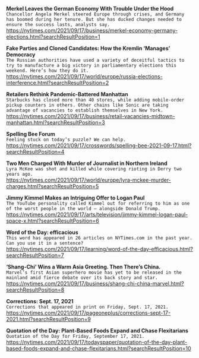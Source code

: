 **Merkel Leaves the German Economy With Trouble Under the Hood**\
`Chancellor Angela Merkel steered Europe through crises, and Germany has boomed during her tenure. But she has ducked changes needed to ensure the success lasts, analysts say.`\
https://nytimes.com/2021/09/17/business/merkel-economy-germany-elections.html?searchResultPosition=1

**Fake Parties and Cloned Candidates: How the Kremlin ‘Manages’ Democracy**\
`The Russian authorities have used a variety of deceitful tactics to try to manufacture a big victory in parliamentary elections this weekend. Here’s how they do it.`\
https://nytimes.com/2021/09/17/world/europe/russia-elections-interference.html?searchResultPosition=2

**Retailers Rethink Pandemic-Battered Manhattan**\
`Starbucks has closed more than 40 stores, while adding mobile-order pickup counters in others. Other chains like Sonic are taking advantage of vacancies to establish themselves in New York.`\
https://nytimes.com/2021/09/17/business/retail-vacancies-midtown-manhattan.html?searchResultPosition=3

**Spelling Bee Forum**\
`Feeling stuck on today’s puzzle? We can help.`\
https://nytimes.com/2021/09/17/crosswords/spelling-bee-2021-09-17.html?searchResultPosition=4

**Two Men Charged With Murder of Journalist in Northern Ireland**\
`Lyra McKee was shot and killed while covering rioting in Derry two years ago.`\
https://nytimes.com/2021/09/17/world/europe/lyra-mckee-murder-charges.html?searchResultPosition=5

**Jimmy Kimmel Makes an Intriguing Offer to Logan Paul**\
`The YouTube personality called Kimmel out for referring to him as one of the worst people in the world — alongside Donald Trump.`\
https://nytimes.com/2021/09/17/arts/television/jimmy-kimmel-logan-paul-space-x.html?searchResultPosition=6

**Word of the Day: efficacious**\
`This word has appeared in 26 articles on NYTimes.com in the past year. Can you use it in a sentence?`\
https://nytimes.com/2021/09/17/learning/word-of-the-day-efficacious.html?searchResultPosition=7

**‘Shang-Chi’ Wins a Warm Asia Greeting. Then There’s China.**\
`Marvel’s first Asian superhero movie has yet to be released in the mainland amid fierce debate over its back story and star.`\
https://nytimes.com/2021/09/17/business/shang-chi-china-marvel.html?searchResultPosition=8

**Corrections: Sept. 17, 2021**\
`Corrections that appeared in print on Friday, Sept. 17, 2021.`\
https://nytimes.com/2021/09/17/pageoneplus/corrections-sept-17-2021.html?searchResultPosition=9

**Quotation of the Day: Plant-Based Foods Expand and Chase Flexitarians**\
`Quotation of the Day for Friday, September 17, 2021.`\
https://nytimes.com/2021/09/17/todayspaper/quotation-of-the-day-plant-based-foods-expand-and-chase-flexitarians.html?searchResultPosition=10

